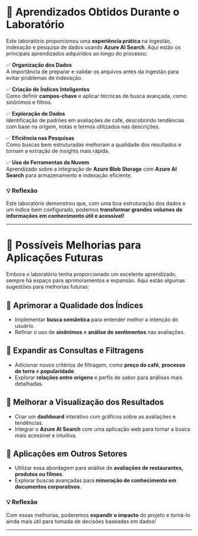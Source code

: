 # 📌 Aprendizados Obtidos Durante o Laboratório  

Este laboratório proporcionou uma **experiência prática** na ingestão, indexação e pesquisa de dados usando **Azure AI Search**. Aqui estão os principais aprendizados adquiridos ao longo do processo:  

✅ **Organização dos Dados**  
A importância de preparar e validar os arquivos antes da ingestão para evitar problemas de indexação.  

✅ **Criação de Índices Inteligentes**  
Como definir **campos-chave** e aplicar técnicas de busca avançada, como sinônimos e filtros.  

✅ **Exploração de Dados**  
Identificação de padrões em avaliações de café, descobrindo tendências com base na origem, notas e termos utilizados nas descrições.  

✅ **Eficiência nas Pesquisas**  
Como buscas bem estruturadas melhoram a qualidade dos resultados e tornam a extração de insights mais rápida.  

✅ **Uso de Ferramentas da Nuvem**  
Aprendizado sobre a integração de **Azure Blob Storage** com **Azure AI Search** para armazenamento e indexação eficiente.  

### 💡 Reflexão  
Este laboratório demonstrou que, com uma boa estruturação dos dados e um índice bem configurado, podemos **transformar grandes volumes de informações em conhecimento útil e acessível!**  

---

# 📌 Possíveis Melhorias para Aplicações Futuras  

Embora o laboratório tenha proporcionado um excelente aprendizado, sempre há espaço para aprimoramentos e expansão. Aqui estão algumas sugestões para melhorias futuras:  

## 🔹 Aprimorar a Qualidade dos Índices  
- Implementar **busca semântica** para entender melhor a intenção do usuário.  
- Refinar o uso de **sinônimos** e **análise de sentimentos** nas avaliações.  

## 🔹 Expandir as Consultas e Filtragens  
- Adicionar novos critérios de filtragem, como **preço do café**, **processo de torra** e **popularidade**.  
- Explorar **relações entre origens** e perfis de sabor para análises mais detalhadas.  

## 🔹 Melhorar a Visualização dos Resultados  
- Criar um **dashboard** interativo com gráficos sobre as avaliações e tendências.  
- Integrar o **Azure AI Search** com uma aplicação web para tornar a busca mais acessível e intuitiva.  

## 🔹 Aplicações em Outros Setores  
- Utilizar essa abordagem para análise de **avaliações de restaurantes, produtos ou filmes**.  
- Explorar buscas avançadas para **mineração de conhecimento em documentos corporativos**.  

### 💡 Reflexão  
Com essas melhorias, poderemos **expandir o impacto** do projeto e torná-lo ainda mais útil para tomada de decisões baseadas em dados!  

---
